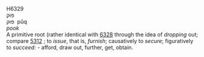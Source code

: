 <body>
  <p>H6329<br>  פּוּק  <br> פּוּק  ‎  pûq  <br><i>pook </i><br>A primitive root (rather identical with <a href="h6328.htm">6328</a> through the idea of <i>dropping</i> out; compare <a href="h5312.htm">5312</a> ; to <i>issue</i>, that is, <i>furnish</i>; causatively to <i>secure</i>; figuratively to <i>succeed: - </i>afford, draw out, further, get, obtain.<br></p>
 </body>